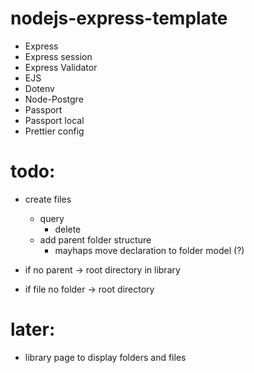 # nodejs-express-template

-   Express
-   Express session
-   Express Validator
-   EJS
-   Dotenv
-   Node-Postgre
-   Passport
-   Passport local
-   Prettier config


# todo:
- create files
    - query
        - delete
    - add parent folder structure
        - mayhaps move declaration to folder model (?)

- if no parent -> root directory in library
- if file no folder -> root directory


# later:
- library page to display folders and files